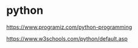 # python

https://www.programiz.com/python-programming

https://www.w3schools.com/python/default.asp
